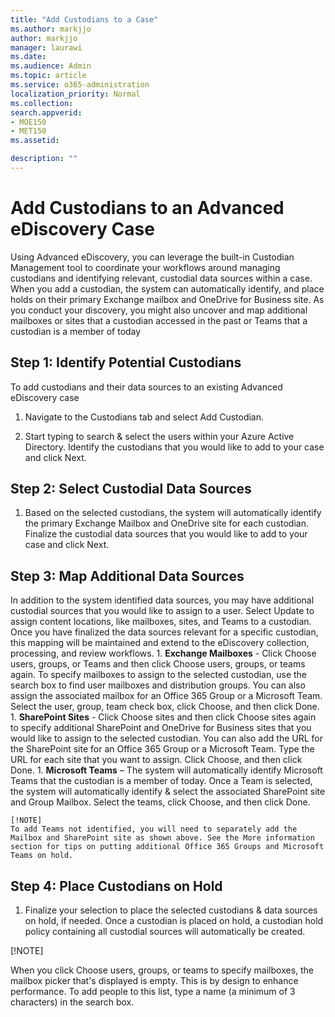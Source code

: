 ```yaml
---
title: "Add Custodians to a Case"
ms.author: markjjo
author: markjjo
manager: laurawi
ms.date: 
ms.audience: Admin
ms.topic: article
ms.service: o365-administration
localization_priority: Normal
ms.collection: 
search.appverid: 
- MOE150
- MET150
ms.assetid: 

description: ""
---
```

# Add Custodians to an Advanced eDiscovery Case
Using Advanced eDiscovery, you can leverage the built-in Custodian Management tool to coordinate your workflows around managing custodians and identifying relevant, custodial data sources within a case. When you add a custodian, the system can automatically identify, and place holds on their primary Exchange mailbox and OneDrive for Business site. As you conduct your discovery, you might also uncover and map additional mailboxes or sites that a custodian accessed in the past or Teams that a custodian is a member of today

## Step 1: Identify Potential Custodians

To add custodians and their data sources to an existing Advanced eDiscovery case
1. Navigate to the Custodians tab and select Add Custodian. 
  
 1. Start typing to search & select the users within your Azure Active Directory.  Identify the custodians that you would like to add to your case and click Next.
 
 ## Step 2: Select Custodial Data Sources

 1. Based on the selected custodians, the system will automatically identify the primary Exchange Mailbox and OneDrive site for each custodian. Finalize the custodial data sources that you would like to add to your case and click Next.

## Step 3: Map Additional Data Sources

In addition to the system identified data sources, you may have additional custodial sources that you would like to assign to a user. Select Update to assign content locations, like mailboxes, sites, and Teams to a custodian. Once you have finalized the data sources relevant for a specific custodian, this mapping will be maintained and extend to the eDiscovery collection, processing, and review workflows.
    1. **Exchange Mailboxes** - Click Choose users, groups, or Teams and then click Choose users, groups, or teams again. To specify mailboxes to assign to the selected custodian, use the search box to find user mailboxes and distribution groups. You can also assign the associated mailbox for an Office 365 Group or a Microsoft Team. Select the user, group, team check box, click Choose, and then click Done.
    1. **SharePoint Sites** - Click Choose sites and then click Choose sites again to specify additional SharePoint and OneDrive for Business sites that you would like to assign to the selected custodian. You can also add the URL for the SharePoint site for an Office 365 Group or a Microsoft Team. Type the URL for each site that you want to assign. Click Choose, and then click Done.
    1. **Microsoft Teams** – The system will automatically identify Microsoft Teams that the custodian is a member of today. Once a Team is selected, the system will automatically identify & select the associated SharePoint site and Group Mailbox. Select the teams, click Choose, and then click Done.
    
    [!NOTE]
    To add Teams not identified, you will need to separately add the Mailbox and SharePoint site as shown above. See the More information section for tips on putting additional Office 365 Groups and Microsoft Teams on hold.

## Step 4: Place Custodians on Hold
1. Finalize your selection to place the selected custodians & data sources on hold, if needed. Once a custodian is placed on hold, a custodian hold policy containing all custodial sources will automatically be created.
    
 [!NOTE]

When you click Choose users, groups, or teams to specify mailboxes, the mailbox picker that's displayed is empty. This is by design to enhance performance. To add people to this list, type a name (a minimum of 3 characters) in the search box.
    




